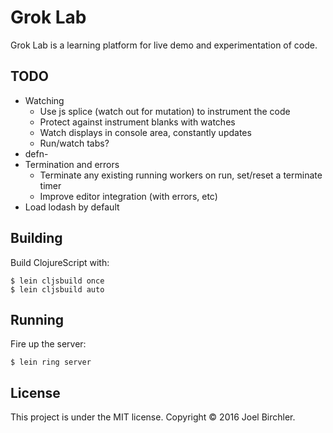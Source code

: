# Grok Lab

Grok Lab is a learning platform for live demo and experimentation of code.

## TODO

- Watching
  - Use js splice (watch out for mutation) to instrument the code
  - Protect against instrument blanks with watches
  - Watch displays in console area, constantly updates
  - Run/watch tabs?
- defn-
- Termination and errors
  - Terminate any existing running workers on run, set/reset a terminate timer
  - Improve editor integration (with errors, etc)
- Load lodash by default


## Building

Build ClojureScript with:

    $ lein cljsbuild once
    $ lein cljsbuild auto


## Running

Fire up the server:

    $ lein ring server


## License

This project is under the MIT license.
Copyright © 2016 Joel Birchler.
